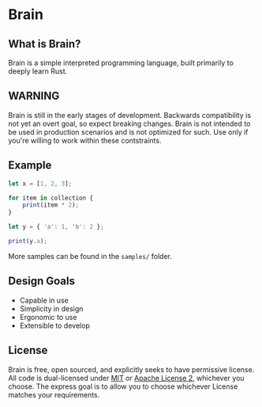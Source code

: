 # Brain

## What is Brain?
Brain is a simple interpreted programming language, built primarily to deeply learn Rust.

## WARNING
Brain is still in the early stages of development. Backwards compatibility is not yet an overt goal, so expect breaking changes. Brain is not intended to be used in production scenarios and is not optimized for such. Use only if you're willing to work within these contstraints.

## Example

```javascript
let x = [1, 2, 3];

for item in collection {
    print(item * 2);
}

let y = { 'a': 1, 'b': 2 };

print(y.a);
```

More samples can be found in the `samples/` folder.

## Design Goals
* Capable in use
* Simplicity in design
* Ergonomic to use
* Extensible to develop

## License
Brain is free, open sourced, and explicitly seeks to have permissive license. All code is dual-licensed under [MIT](https://opensource.org/license/mit/) or [Apache License 2](https://www.apache.org/licenses/LICENSE-2.0), whichever you choose. The express goal is to allow you to choose whichever License matches your requirements.
